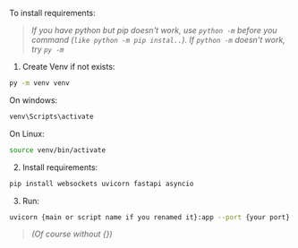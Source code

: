 To install requirements:
> *If you have python but pip doesn't work, use `python -m` before you command (`like python -m pip instal..`). If `python -m` doesn't work, try `py -m`*
1. Create Venv if not exists:
```bash
py -m venv venv
```
On windows:
```bash
venv\Scripts\activate
```
On Linux:
```bash
source venv/bin/activate
```

2. Install requirements:
```bash
pip install websockets uvicorn fastapi asyncio
```

3. Run:
```bash
uvicorn {main or script name if you renamed it}:app --port {your port} --host 0.0.0.0
```
> *(Of course without {})*
